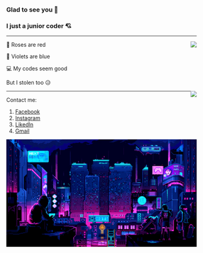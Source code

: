 ### Glad to see you :smiling_face_with_three_hearts:
### I just a junior coder :cupid:
---
<img align="right" src="https://github-readme-stats-anuraghazra1.vercel.app/api/top-langs/?username=dtrbinh&theme=material-palenight&langs_count=10&hide=shell,pug,ejs,scss,php,powershell,batchfile,richtextformat" />
<p align="left">
🌹 Roses are red

🌷 Violets are blue

💻 My codes seem good

But I stolen too 😥
</p>
<img align="right" src="https://github-readme-stats.vercel.app/api?username=dtrbinh&&show_icons=true&title_color=00ffff&icon_color=cc66ff&text_color=daf7dc&bg_color=1e2731" />

---
Contact me:
1. [Facebook](https://www.facebook.com/bin.do.jjw/)
2. [Instagram](https://www.instagram.com/bin_do.02/)
3. [LikedIn](https://www.linkedin.com/in/%C4%91%E1%BB%97-tr%E1%BA%A7n-b%C3%ACnh-419665215/)
4. [Gmail](dotranbinhqng02@gmail.com)

![image](https://github.com/dtrbinh/dtrbinh/blob/main/img/9bc27292880429.5e569ff84e4d0.gif)

